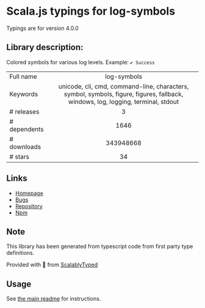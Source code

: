 
# Scala.js typings for log-symbols

Typings are for version 4.0.0

## Library description:
Colored symbols for various log levels. Example: `✔︎ Success`

|                    |                 |
| ------------------ | :-------------: |
| Full name          | log-symbols |
| Keywords           | unicode, cli, cmd, command-line, characters, symbol, symbols, figure, figures, fallback, windows, log, logging, terminal, stdout |
| # releases         | 3 |
| # dependents       | 1646 |
| # downloads        | 343948668 |
| # stars            | 34 |

## Links
- [Homepage](https://github.com/sindresorhus/log-symbols#readme)
- [Bugs](https://github.com/sindresorhus/log-symbols/issues)
- [Repository](https://github.com/sindresorhus/log-symbols)
- [Npm](https://www.npmjs.com/package/log-symbols)
    


## Note
This library has been generated from typescript code from first party type definitions.

Provided with :purple_heart: from [ScalablyTyped](https://github.com/oyvindberg/ScalablyTyped)

## Usage
See [the main readme](../../readme.md) for instructions.


